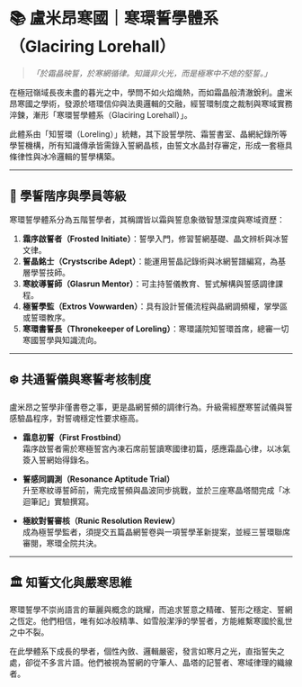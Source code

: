 # 📚 盧米昂寒國｜寒環誓學體系（Glaciring Lorehall）

> _「於霜晶映誓，於寒網循律。知識非火光，而是極寒中不熄的堅誓。」_

在極冠嶺域長夜未盡的暮光之中，學問不如火焰熾熱，而如霜晶般清澈銳利。盧米昂寒國之學術，發源於塔環信仰與法奧邏輯的交融，經誓環制度之裁制與寒域實務淬鍊，漸形「寒環誓學體系（Glaciring Lorehall）」。

此體系由「知誓環（Loreling）」統轄，其下設誓學院、霜誓書室、晶網紀錄所等學誓機構，所有知識傳承皆需錄入誓網晶核，由誓文水晶封存審定，形成一套極具條律性與冰冷邏輯的誓學構築。

---

## 📖 學誓階序與學員等級

寒環誓學體系分為五階誓學者，其稱謂皆以霜與誓息象徵智慧深度與寒域資歷：

1. **霜序啟誓者（Frosted Initiate）**：誓學入門，修習誓網基礎、晶文辨析與冰誓文律。
2. **誓晶銘士（Crystscribe Adept）**：能運用誓晶記錄術與冰網誓譜編寫，為基層學誓技師。
3. **寒紋導誓師（Glasrun Mentor）**：可主持誓儀教育、誓式解構與誓感調律課程。
4. **極誓學監（Extros Vowwarden）**：具有設計誓儀流程與晶網調頻權，掌學區或誓環教序。
5. **寒環書誓長（Thronekeeper of Loreling）**：寒環議院知誓環首席，總審一切寒國誓學與知識流向。

---

## ❄️ 共通誓儀與寒誓考核制度

盧米昂之誓學非僅書卷之事，更是晶網誓頻的調律行為。升級需經歷寒誓試儀與誓感驗晶程序，對誓魂穩定性要求極高。

- **霜息初誓（First Frostbind）**  
  霜序啟誓者需於寒極誓宮內凍石席前誓讀寒國律初篇，感應霜晶心律，以冰氣簽入誓網始得錄名。

- **誓感同調測（Resonance Aptitude Trial）**  
  升至寒紋導誓師前，需完成誓頻與晶波同步挑戰，並於三座寒晶塔間完成「冰迴筆記」實驗撰寫。

- **極紋對誓審核（Runic Resolution Review）**  
  成為極誓學監者，須提交五篇晶網誓卷與一項誓學革新提案，並經三誓環聯席審閱，寒環全院共決。

---

## 🏛 知誓文化與嚴寒思維

寒環誓學不崇尚語言的華麗與概念的跳耀，而追求誓意之精確、誓形之穩定、誓網之恆定。他們相信，唯有如冰般精準、如雪般潔淨的學誓者，方能維繫寒國於亂世之中不裂。

在此學體系下成長的學者，個性內斂、邏輯嚴密，發言如寒月之光，直指誓失之處，卻從不多言片語。他們被視為誓網的守筆人、晶塔的記誓者、寒域律理的織線者。
